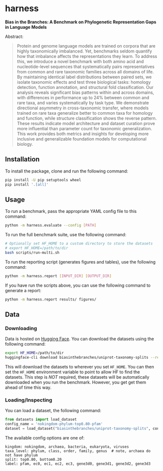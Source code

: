# harness
**Bias in the Branches: A Benchmark on Phylogenetic Representation Gaps in Language Models**

Abstract:
> Protein and genome language models are trained on corpora that are highly taxonomically imbalanced. Yet, benchmarks seldom quantify how that imbalance affects the representations they learn. 
To address this, we introduce a novel benchmark with both amino acid and nucleotide-level sequences that systematically pairs representatives from common and rare taxonomic families across all domains of life. 
By maintaining identical label distributions between paired sets, we isolate taxonomic effects and test three biological tasks: homology detection, function annotation, and structural fold classification. 
Our analysis reveals significant bias patterns within and across domains, with differences in performance up to 24% between common and rare taxa, and varies systematically by task type.
We demonstrate directional asymmetry in cross-taxonomic transfer, where models trained on rare taxa generalize better to common taxa for homology and function, while structure classification shows the reverse pattern. 
These results indicate model architecture and dataset curation prove more influential than parameter count for taxonomic generalization. 
This work provides both metrics and insights for developing more inclusive and generalizable foundation models for computational biology. 


## Installation

To install the package, clone and run the following command:
```bash
pip install -U pip setuptools wheel
pip install '.[all]'
```

## Usage
To run a benchmark, pass the appropriate YAML config file to this command:
```bash
python -m harness.evaluate --config [PATH]
```

To run the full benchmark suite, use the following command:
```bash
# Optionally set HF_HOME to a custom directory to store the datasets
# export HF_HOME=/path/to/dir
bash scripts/run-multi.sh
```

To run the reporting script (generates figures and tables), use the following command:
```bash
python -m harness.report [INPUT_DIR] [OUTPUT_DIR]
```

If you have run the scripts above, you can use the following command to generate a report:
```bash
python -m harness.report results/ figures/
```

## Data
### Downloading
Data is hosted on [Hugging Face](https://huggingface.co/datasets/biasinthebranches/uniprot-taxonomy-splits). You can download the datasets using the following command:
```bash
export HF_HOME=/path/to/dir
huggingface-cli download biasinthebranches/uniprot-taxonomy-splits --repo-type=dataset
```

This will download the datasets to wherever you set `HF_HOME`. You can then set the `HF_HOME` environment variable to point to allow HF to find the datasets. This step is _NOT_ required, these datasets will be automatically downloaded when you run the benchmark. However, you get get them ahead of time this way.


### Loading/Inspecting
You can load a dataset, the following command:
```python
from datasets import load_dataset
config_name = 'nokingdom-phylum-top0.80-pfam'
dataset = load_dataset("biasinthebranches/uniprot-taxonomy-splits", config_name)
```

The available config options are one of:
```
kingdom: nokingdom, archaea, bacteria, eukaryota, viruses
taxa_level: phylum, class, order, family, genus  # note, archaea do not have phylum
split: top0.80, bottom0.20
label: pfam, ec0, ec1, ec2, ec3, gene3d0, gene3d1, gene3d2, gene3d3
```


